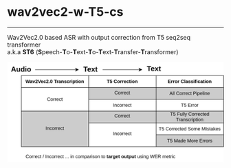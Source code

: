 # wav2vec2-w-T5-cs
---
Wav2Vec2.0 based ASR with output correction from T5 seq2seq transformer\
a.k.a **ST6** (**S**peech-**T**o-**T**ext-**T**o-**T**ext-**T**ransfer-**T**ransformer)

!["error_classification"](./error_classification.svg)